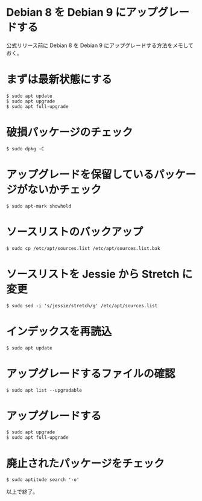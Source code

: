 # Debian 8 を Debian 9 にアップグレードする

公式リリース前に Debian 8 を Debian 9 にアップグレードする方法をメモしておく。

# まずは最新状態にする

    $ sudo apt update
    $ sudo apt upgrade
    $ sudo apt full-upgrade

# 破損パッケージのチェック

    $ sudo dpkg -C

# アップグレードを保留しているパッケージがないかチェック

    $ sudo apt-mark showhold

# ソースリストのバックアップ

    $ sudo cp /etc/apt/sources.list /etc/apt/sources.list.bak

# ソースリストを Jessie から Stretch に変更

    $ sudo sed -i 's/jessie/stretch/g' /etc/apt/sources.list

# インデックスを再読込

    $ sudo apt update

# アップグレードするファイルの確認

    $ sudo apt list --upgradable

# アップグレードする

    $ sudo apt upgrade
    $ sudo apt full-upgrade

# 廃止されたパッケージをチェック

    $ sudo aptitude search '-o'

以上で終了。